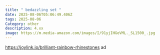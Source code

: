 ```yaml
---
title: " bedazzling set "
date: 2025-08-06T05:06:49.406Z
tags: 2025-08-06
Category: other
description: 4.xx
image: https://m.media-amazon.com/images/I/91yjIHGeVML._SL1500_.jpg
---
```

https://joylink.io/brilliant-rainbow-rhinestones ad